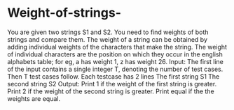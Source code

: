 # Weight-of-strings-
You are given two strings S1 and S2. You need to find weights of both strings and compare them. The weight of a string can be obtained by adding individual weights of the characters that make the string. The weight of individual characters are the position on which they occur in the english alphabets table; for eg, a has weight 1, z has weight 26.  Input: The first line of the input contains a single integer T, denoting the number of test cases. Then T test cases follow. Each testcase has 2 lines The first string S1 The second string S2  Output: Print 1 if the weight of the first string is greater. Print 2 if the weight of the second string is greater. Print equal if the the weights are equal.
